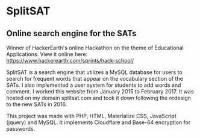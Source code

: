 # SplitSAT

## Online search engine for the SATs

Winner of HackerEarth's online Hackathon on the theme of Educational Applications. 
View it online here: https://www.hackerearth.com/sprints/hack-school/

SplitSAT is a search engine that utilizes a MySQL database for users to search for frequent words that appear on the vocabulary section of the SATs. I also implemented a user system for students to add words and comment. I worked this website from January 2015 to February 2017. It was hosted on my domain splitsat.com and took it down following the redesign to the new SATs in 2016. 

This project was made with PHP, HTML, Materialize CSS, JavaScript (jquery) and MySQL. It implements Cloudflare and Base-64 encryption for passwords. 
